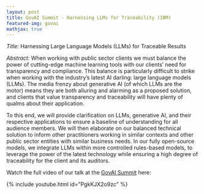 ```yaml
---
layout: post
title: GovAI Summit - Harnessing LLMs for Traceability (IBM)
featured-img: govai
mathjax: true
---
```


*Title:* Harnessing Large Language Models (LLMs) for Traceable Results

*Abstract:* When working with public sector clients we must balance the power of cutting-edge machine learning tools with our clients’ need for transparency and compliance. This balance is particularly difficult to strike when working with the industry’s latest AI darling: large language models (LLMs). The media frenzy about generative AI (of which LLMs are the motor) means they are both alluring and alarming as a proposed solution, and clients that value transparency and traceability will have plenty of qualms about their application.

To this end, we will provide clarification on LLMs, generative AI, and their respective applications to ensure a baseline of understanding for all audience members. We will then elaborate on our balanced technical solution to inform other practitioners working in similar contexts and other public sector entities with similar business needs. In our fully open-source models, we integrate LLMs within more controlled rules-based models, to leverage the power of the latest technology while ensuring a high degree of traceability for the client and its auditors.


Watch the full video of our talk at the [GovAI Summit](https://www.govaisummit.com/) here:

{% include youtube.html id="PgkKJX2o9zc" %}  
